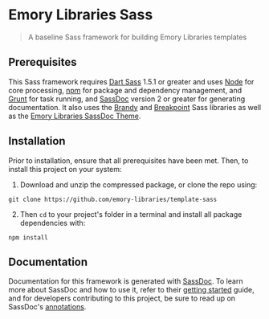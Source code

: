 # Emory Libraries Sass

> A baseline Sass framework for building Emory Libraries templates


## Prerequisites

This Sass framework requires [Dart Sass](https://sass-lang.com/dart-sass) 1.5.1 or greater and uses [Node](https://nodejs.org) for core processing, [npm](https://www.npmjs.com/) for package and dependency management, and [Grunt](https://gruntjs.com/) for task running, and [SassDoc](http://sassdoc.com/) version 2 or greater for generating documentation. It also uses the [Brandy](https://laurenhamel.github.io/brandy) and [Breakpoint](http://breakpoint-sass.com/) Sass libraries as well as the [Emory Libraries SassDoc Theme](https://github.com/emory-libraries/sassdoc-theme-emory-libraries).


## Installation

Prior to installation, ensure that all prerequisites have been met. Then, to install this project on your system:

1. Download and unzip the compressed package, or clone the repo using:

```
git clone https://github.com/emory-libraries/template-sass
```

2. Then `cd` to your project's folder in a terminal and install all package dependencies with:

```
npm install
```

## Documentation

Documentation for this framework is generated with [SassDoc](http://sassdoc.com/). To learn more about SassDoc and how to use it, refer to their [getting started](http://sassdoc.com/getting-started/) guide, and for developers contributing to this project, be sure to read up on SassDoc's [annotations](http://sassdoc.com/annotations/).